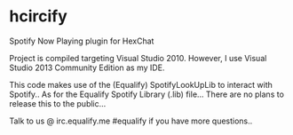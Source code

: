 # hcircify
Spotify Now Playing plugin for HexChat

Project is compiled targeting Visual Studio 2010.
However, I use Visual Studio 2013 Community Edition as my IDE.

This code makes use of the (Equalify) SpotifyLookUpLib to interact with Spotify..
As for the Equalify Spotify Library (.lib) file... There are no plans to release this to the public...

Talk to us @ irc.equalify.me #equalify if you have more questions..
